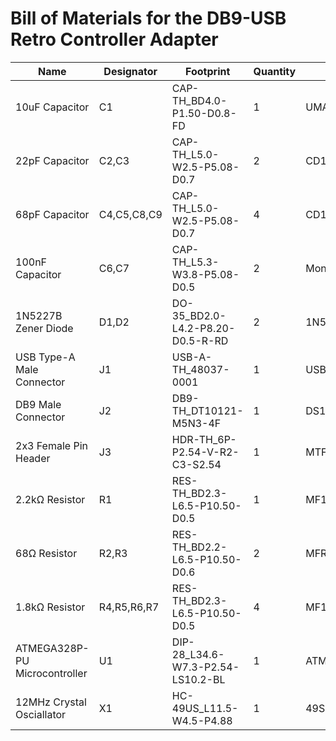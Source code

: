 # Bill of Materials for the DB9-USB Retro Controller Adapter

| Name | Designator | Footprint | Quantity | Manufacturer Part | Manufacturer |
|---|---|---|---|---|---|
| 10uF Capacitor | C1 | CAP-TH_BD4.0-P1.50-D0.8-FD | 1 | UMA1C100MDD | Nichicon |
| 22pF Capacitor | C2,C3 | CAP-TH_L5.0-W2.5-P5.08-D0.7 | 2 | CD1H220JC9BECHD000 | Dersonic |
| 68pF Capacitor | C4,C5,C8,C9 | CAP-TH_L5.0-W2.5-P5.08-D0.7 | 4 | CD1H220JC9BECHD000 | Dersonic |
| 100nF Capacitor | C6,C7 | CAP-TH_L5.3-W3.8-P5.08-D0.5 | 2 | Monolithic0805B104J500F3 | FH |
| 1N5227B Zener Diode | D1,D2 | DO-35_BD2.0-L4.2-P8.20-D0.5-R-RD | 2 | 1N5227B | Semtech |
| USB Type-A Male Connector | J1 | USB-A-TH_48037-0001 | 1 | USB-05 | SOFNG |
| DB9 Male Connector | J2 | DB9-TH_DT10121-M5N3-4F | 1 | DS1037-09MNAKT74-0CC | CONNFLY |
| 2x3 Female Pin Header | J3 | HDR-TH_6P-P2.54-V-R2-C3-S2.54 | 1 | MTF185-203SY1 | MINTRON |
| 2.2kΩ Resistor | R1 | RES-TH_BD2.3-L6.5-P10.50-D0.5 | 1 | MF1/4W-2.2KΩ±1%T52 | Huaxing Mechanical-Elec. |
| 68Ω Resistor | R2,R3 | RES-TH_BD2.2-L6.5-P10.50-D0.6 | 2 | MFR0W4F680JA50 | UniOhm |
| 1.8kΩ Resistor | R4,R5,R6,R7 | RES-TH_BD2.3-L6.5-P10.50-D0.5 | 4 | MF1/4W-1.8KΩ±1%T52 | Huaxing Mechanical-Elec. |
| ATMEGA328P-PU Microcontroller | U1 | DIP-28_L34.6-W7.3-P2.54-LS10.2-BL | 1 | ATMEGA328P-PU | MICROCHIP |
| 12MHz Crystal Osciallator | X1 | HC-49US_L11.5-W4.5-P4.88 | 1 | 49S-12.00-20-10-10/A | Suzhou Liming Elec |
